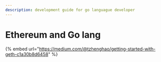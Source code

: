 ```yaml
---
description: development guide for go languague developer
---
```


# Ethereum and Go lang



{% embed url="https://medium.com/@tzhenghao/getting-started-with-geth-c1a30b8d6458" %}





